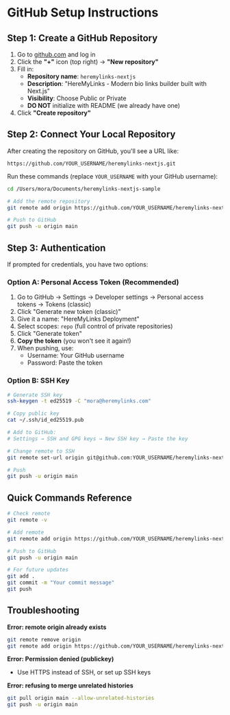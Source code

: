 # GitHub Setup Instructions

## Step 1: Create a GitHub Repository

1. Go to [github.com](https://github.com) and log in
2. Click the **"+"** icon (top right) → **"New repository"**
3. Fill in:
   - **Repository name**: `heremylinks-nextjs`
   - **Description**: "HereMyLinks - Modern bio links builder built with Next.js"
   - **Visibility**: Choose Public or Private
   - **DO NOT** initialize with README (we already have one)
4. Click **"Create repository"**

## Step 2: Connect Your Local Repository

After creating the repository on GitHub, you'll see a URL like:
```
https://github.com/YOUR_USERNAME/heremylinks-nextjs.git
```

Run these commands (replace `YOUR_USERNAME` with your GitHub username):

```bash
cd /Users/mora/Documents/heremylinks-nextjs-sample

# Add the remote repository
git remote add origin https://github.com/YOUR_USERNAME/heremylinks-nextjs.git

# Push to GitHub
git push -u origin main
```

## Step 3: Authentication

If prompted for credentials, you have two options:

### Option A: Personal Access Token (Recommended)

1. Go to GitHub → Settings → Developer settings → Personal access tokens → Tokens (classic)
2. Click "Generate new token (classic)"
3. Give it a name: "HereMyLinks Deployment"
4. Select scopes: `repo` (full control of private repositories)
5. Click "Generate token"
6. **Copy the token** (you won't see it again!)
7. When pushing, use:
   - Username: Your GitHub username
   - Password: Paste the token

### Option B: SSH Key

```bash
# Generate SSH key
ssh-keygen -t ed25519 -C "mora@heremylinks.com"

# Copy public key
cat ~/.ssh/id_ed25519.pub

# Add to GitHub:
# Settings → SSH and GPG keys → New SSH key → Paste the key

# Change remote to SSH
git remote set-url origin git@github.com:YOUR_USERNAME/heremylinks-nextjs.git

# Push
git push -u origin main
```

## Quick Commands Reference

```bash
# Check remote
git remote -v

# Add remote
git remote add origin https://github.com/YOUR_USERNAME/heremylinks-nextjs.git

# Push to GitHub
git push -u origin main

# For future updates
git add .
git commit -m "Your commit message"
git push
```

## Troubleshooting

**Error: remote origin already exists**
```bash
git remote remove origin
git remote add origin https://github.com/YOUR_USERNAME/heremylinks-nextjs.git
```

**Error: Permission denied (publickey)**
- Use HTTPS instead of SSH, or set up SSH keys

**Error: refusing to merge unrelated histories**
```bash
git pull origin main --allow-unrelated-histories
git push -u origin main
```

